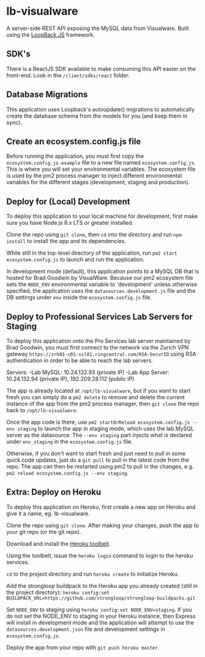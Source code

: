 # lb-visualware
A server-side REST API exposing the MySQL data from Visualware.
Built using the [LoopBack JS](https://loopback.io) framework.

## SDK's
There is a ReactJS SDK available to make consuming this API
easier on the front-end. Look in the `/client/sdks/react` folder.

## Database Migrations
This application uses Loopback's autoupdate() migrations to automatically
create the database schema from the models for you (and keep them in sync). 

## Create an ecosystem.config.js file
Before running the application, you must first copy the `ecosystem.config.js.example`
file to a new file named `ecosystem.config.js`. This is where you will set your
environmental variables. The ecosystem file is used by the pm2 process manager to
inject different environmental variables for the different stages (development, staging
and production).

## Deploy for (Local) Development
To deploy this application to your local machine for development, first 
make sure you have Node.js 8.x LTS or greater installed.

Clone the repo using `git clone`, then `cd` into the directory and run `npm install` 
to install the app and its dependencies. 

While still in the top-level directory of the application, run `pm2 start ecosystem.config.js`
to launch and run the application.

In development mode (default), this application points to a MySQL DB that is hosted for
Brad Goodwin by VisualWare. Because our pm2 ecosystem file sets the `NODE_ENV` environmental variable to 'development' unless otherwise specified, the application uses the 
`datasources.development.js` file and the DB settings under `env` inside the 
`ecosystem.config.js` file.

## Deploy to Professional Services Lab Servers for Staging
To deploy this application onto the Pro Services lab server maintained by Brad Goodwin,
you must first connect to the network via the Zurich VPN gateway `https://zrh01-c01-ssl01.ringcentral.com/RSA-SecurID` using RSA authentication in order
to be able to reach the lab servers.

Servers:
  -Lab MySQL: 10.24.132.93 (private IP)
  -Lab App Server: 10.24.132.94 (private IP), 192.209.28.112 (public IP)

The app is already located at `/opt/lb-visualware`, but if you want to start fresh you
can simply do a `pm2 delete` to remove and delete the current instance of the app from 
the pm2 process manager, then `git clone` the repo back to `/opt/lb-visualware`. 

Once the app code is there, use `pm2 startOrReload ecosystem.config.js --env staging` to
launch the app in staging mode, which uses the lab MySQL server as the datasource. The
`--env staging` part injects what is declared under `env_staging` in the 
`ecosystem.config.js` file.

Otherwise, if you don't want to start fresh and just need to pull in some quick code 
updates, just do a `git pull` to pull in the latest code from the repo. The app can then
be restarted using pm2 to pull in the changes, e.g. 
`pm2 reload ecosystem.config.js --env staging`.


## Extra: Deploy on Heroku
To deploy this application on Heroku, first create a new app
on Heroku and give it a name, eg. lb-visualware.

Clone the repo using `git clone`. After making your changes, push the app to 
your git repo (or the git repo).

Download and install the [Heroku toolbelt](https://toolbelt.heroku.com/).

Using the toolbelt, issue the `heroku login` command to login 
to the heroku services.

`cd` to the project directory and run `heroku create` to 
initialize Heroku.

Add the strongloop buildpack to the Heroku app you already 
created (still in the project directory): `heroku config:set BUILDPACK_URL=https://github.com/strongloop/strongloop-buildpacks.git`

Set `NODE_ENV` to staging using `heroku config:set NODE_ENV=staging`.
If you do not set the NODE_ENV to staging in your Heroku instance, then
Express will install in development mode and the application will attempt
to use the `datasources.development.json` file and development settings in 
`ecosystem.config.js`.

Deploy the app from your repo with `git push heroku master`.